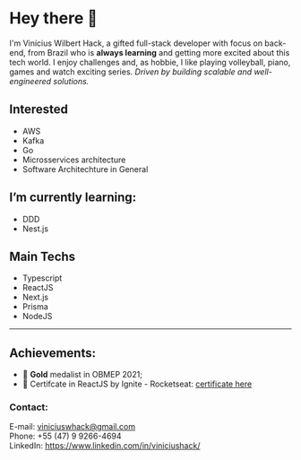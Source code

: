 # Hey there 👋
I'm Vinícius Wilbert Hack, a gifted full-stack developer with focus on back-end, from Brazil who is **always learning** and getting more excited about this tech world.
I enjoy challenges and, as hobbie, I like playing volleyball, piano, games and watch exciting series.
*Driven by building scalable and well-engineered solutions.*
 
## Interested
- AWS
- Kafka
- Go
- Microsservices architecture
- Software Architechture in General

## I’m currently learning:
- DDD
- Nest.js

## Main Techs
- Typescript
- ReactJS
- Next.js
- Prisma
- NodeJS
<hr />

## Achievements:
- 🥇 **Gold** medalist in OBMEP 2021; <br />
- 🚀 Certifcate in ReactJS by Ignite - Rocketseat: [certificate here](https://github.com/ViniciusHack/ViniciusHack/files/8801568/ignite-react-certificado.pdf)

### Contact: 
E-mail: viniciuswhack@gmail.com<br>
Phone: +55 (47) 9 9266-4694<br>
LinkedIn: https://www.linkedin.com/in/viniciushack/
